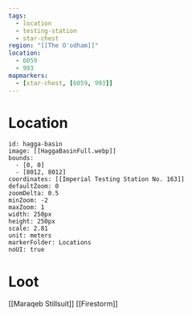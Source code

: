 ```yaml
---
tags:
  - location
  - testing-station
  - star-chest
region: "[[The O'odham]]"
location:
  - 6059
  - 993
mapmarkers:
  - [star-chest, [6059, 993]]
---
```

# Location
```leaflet
id: hagga-basin
image: [[HaggaBasinFull.webp]]
bounds:
  - [0, 0]
  - [8012, 8012]
coordinates: [[Imperial Testing Station No. 163]]
defaultZoom: 0
zoomDelta: 0.5
minZoom: -2
maxZoom: 1
width: 250px
height: 250px
scale: 2.81
unit: meters
markerFolder: Locations
noUI: true
```
# Loot
[[Maraqeb Stillsuit]]
[[Firestorm]]